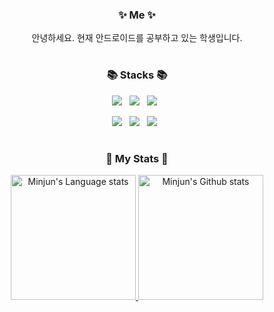 <div align="center">
<h3>✨ Me ✨</h3>
<p>안녕하세요. 현재 안드로이드를 공부하고 있는 학생입니다.</p>
</div>

#
<div align="center">
<h3>📚 Stacks 📚</h3>
<p>
<img src="https://img.shields.io/badge/Android-3DDC84.svg?&style=for-the-badge&logo=Android&logoColor=white"/>&nbsp;&nbsp;
<img src="https://img.shields.io/badge/Java-007396?style=for-the-badge&logo=OpenJDK&logoColor=white"/>&nbsp;&nbsp; 
<img src="https://img.shields.io/badge/Kotlin-%237F52FF.svg?style=for-the-badge&logo=kotlin&logoColor=white"/>&nbsp;&nbsp; 
<p>
<img src="https://img.shields.io/badge/Android Studio-3DDC84.svg?style=for-the-badge&logo=Android Studio&logoColor=white"/>&nbsp;&nbsp;
<img src="https://img.shields.io/badge/IntelliJ IDEA-000000.svg?style=for-the-badge&logo=Intellij IDEA&logoColor=white"/>&nbsp;&nbsp;
<img src="https://img.shields.io/badge/Visual Studio Code-007ACC.svg?style=for-the-badge&logo=Visual Studio Code&logoColor=white"/>&nbsp;&nbsp;
</div>
  
#
<div align="center"> 
<h3>👑 My Stats 👑</h3>
<a href="https://github.com/anuraghazra/github-readme-stats">
<img height=200 src="https://github-readme-stats-git-masterrstaa-rickstaa.vercel.app/api/top-langs/?username=damon-911&layout=compact&role=owner,collaborator&langs_count=6&hide_border=true&include_orgs=true&theme=tokyonight" alt="Minjun's Language stats" />
</a>
<a href="https://github.com/anuraghazra/github-readme-stats">
<img height=200 src="https://github-readme-stats-git-masterrstaa-rickstaa.vercel.app/api?username=damon-911&role=owner,collaborator&show_icons=true&count_private=true&card_width=350&include_all_commits=true&include_orgs=true&theme=tokyonight" alt="Minjun's Github stats" />
</a>
</div>
  
<!--
**damon-911/damon-911** is a ✨ _special_ ✨ repository because its `README.md` (this file) appears on your GitHub profile.

Here are some ideas to get you started:

- 🔭 I’m currently working on ...
- 🌱 I’m currently learning ...
- 👯 I’m looking to collaborate on ...
- 🤔 I’m looking for help with ...
- 💬 Ask me about ...
- 📫 How to reach me: ...
- 😄 Pronouns: ...
- ⚡ Fun fact: ...
-->
